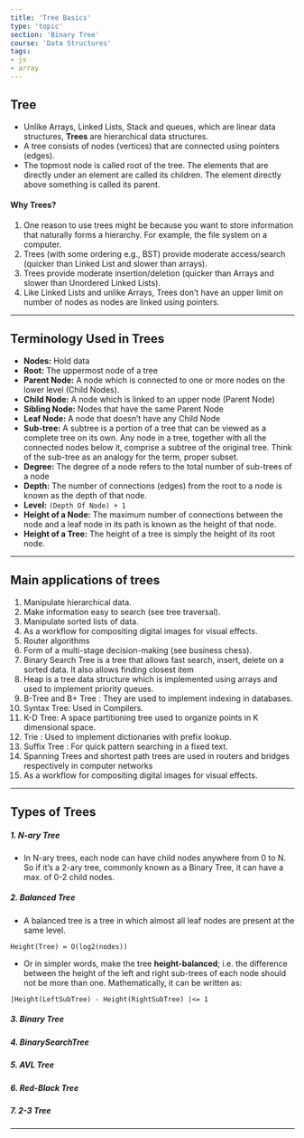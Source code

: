 ```yaml
---
title: 'Tree Basics'
type: 'topic'
section: 'Binary Tree'
course: 'Data Structures'
tags:
- js
- array
---
```

## Tree
- Unlike Arrays, Linked Lists, Stack and queues, which are linear data structures, **Trees** are hierarchical data structures.
- A tree consists of nodes (vertices) that are connected using pointers (edges).
- The topmost node is called root of the tree. The elements that are directly under an element are called its children. The element directly above something is called its parent.

#### Why Trees?
1. One reason to use trees might be because you want to store information that naturally forms a hierarchy. For example, the file system on a computer.
2. Trees (with some ordering e.g., BST) provide moderate access/search (quicker than Linked List and slower than arrays).
3. Trees provide moderate insertion/deletion (quicker than Arrays and slower than Unordered Linked Lists).
4. Like Linked Lists and unlike Arrays, Trees don’t have an upper limit on number of nodes as nodes are linked using pointers.

---
## Terminology Used in Trees
- **Nodes:** Hold data
- **Root:** The uppermost node of a tree
- **Parent Node:** A node which is connected to one or more nodes on the lower level (Child Nodes).
- **Child Node:** A node which is linked to an upper node (Parent Node)
- **Sibling Node:** Nodes that have the same Parent Node
- **Leaf Node:** A node that doesn’t have any Child Node
- **Sub-tree:** A subtree is a portion of a tree that can be viewed as a complete tree on its own. Any node in a tree, together with all the connected nodes below it, comprise a subtree of the original tree. Think of the sub-tree as an analogy for the term, proper subset.
- **Degree:** The degree of a node refers to the total number of sub-trees of a node
- **Depth:** The number of connections (edges) from the root to a node is known as the depth of that node.
- **Level:** `(Depth Of Node) + 1`
- **Height of a Node:** The maximum number of connections between the node and a leaf node in its path is known as the height of that node.
- **Height of a Tree:** The height of a tree is simply the height of its root node.

---
## Main applications of trees
1. Manipulate hierarchical data.
2. Make information easy to search (see tree traversal).
3. Manipulate sorted lists of data.
4. As a workflow for compositing digital images for visual effects.
5. Router algorithms
6. Form of a multi-stage decision-making (see business chess).
7. Binary Search Tree is a tree that allows fast search, insert, delete on a sorted data. It also allows finding closest item
8. Heap is a tree data structure which is implemented using arrays and used to implement priority queues.
9. B-Tree and B+ Tree : They are used to implement indexing in databases.
10. Syntax Tree: Used in Compilers.
11. K-D Tree: A space partitioning tree used to organize points in K dimensional space.
12. Trie : Used to implement dictionaries with prefix lookup.
13. Suffix Tree : For quick pattern searching in a fixed text.
14. Spanning Trees and shortest path trees are used in routers and bridges respectively in computer networks
15. As a workflow for compositing digital images for visual effects.

---
## Types of Trees
##### 1. N-ary Tree
- In N-ary trees, each node can have child nodes anywhere from 0 to N. So if it’s a 2-ary tree, commonly known as a Binary Tree, it can have a max. of 0-2 child nodes.

##### 2. Balanced Tree
- A balanced tree is a tree in which almost all leaf nodes are present at the same level.
```
Height(Tree) = O(log​2(nodes))
```

- Or in simpler words, make the tree **height-balanced**; i.e. the difference between the height of the left and right sub-trees of each node should not be more than one. Mathematically, it can be written as:
```
|Height(LeftSubTree) - Height(RightSubTree) |<= 1
```

##### 3. Binary Tree

##### 4. BinarySearchTree

##### 5. AVL Tree

##### 6. Red-Black Tree

##### 7. 2-3 Tree


---